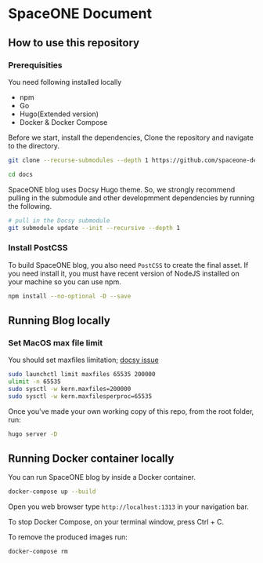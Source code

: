 # SpaceONE Document  

## How to use this repository 

### Prerequisities 


You need following installed locally 

- npm 
- Go 
- Hugo(Extended version)
- Docker & Docker Compose 

Before we start, install the dependencies, Clone the repository and navigate to the directory. 

```bash
git clone --recurse-submodules --depth 1 https://github.com/spaceone-dev/docs

cd docs

```

SpaceONE blog uses Docsy Hugo theme. So, we strongly recommend pulling in the submodule and other developmment dependencies by running the following. 

```bash
# pull in the Docsy submodule
git submodule update --init --recursive --depth 1

```

### Install PostCSS 

To build SpaceONE blog, you also need  `PostCSS` to create the final asset. If you need install it, you must have recent version of NodeJS installed on your machine so you can use npm. 

```bash
npm install --no-optional -D --save
```

## Running Blog locally 

### Set MacOS max file limit

You should set maxfiles limitation; [docsy issue](https://github.com/google/docsy/pull/410/commits/5977e77b27cf42fcfd444ae75444fb92a9aab6f4)

```bash
sudo launchctl limit maxfiles 65535 200000
ulimit -n 65535
sudo sysctl -w kern.maxfiles=200000
sudo sysctl -w kern.maxfilesperproc=65535
```

Once you've made your own working copy of this repo, from the root folder, run: 

```bash
hugo server -D
```

## Running Docker container locally
You can run SpaceONE blog by inside a Docker container. 


```bash 
docker-compose up --build
```

Open you web browser type `http://localhost:1313` in your navigation bar.


To stop Docker Compose, on your terminal window, press Ctrl + C.

To remove the produced images run:

```bash 
docker-compose rm
```
